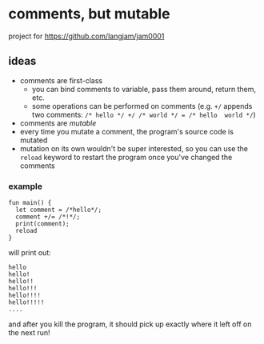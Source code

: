 # comments, but mutable

project for https://github.com/langjam/jam0001

## ideas

* comments are first-class
  + you can bind comments to variable, pass them around, return them, etc.
  + some operations can be performed on comments (e.g. `+/` appends two comments: `/* hello */ +/ /* world */ = /* hello  world */`)
* comments are *mutable*
* every time you mutate a comment, the program's source code is mutated
* mutation on its own wouldn't be super interested, so you can use the `reload` keyword to restart the program once you've changed the comments

### example

```
fun main() {
  let comment = /*hello*/;
  comment +/= /*!*/;
  print(comment);
  reload
}
```
will print out:
```
hello
hello!
hello!!
hello!!!
hello!!!!
hello!!!!!
....
```
and after you kill the program, it should pick up exactly where it left off on the next run!
